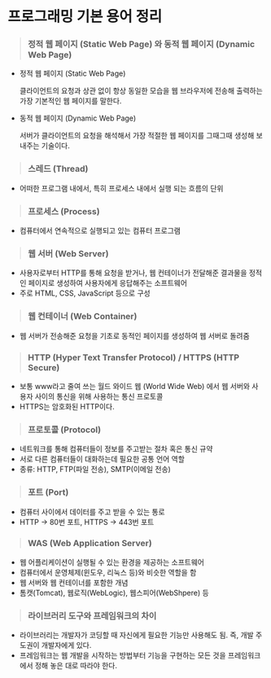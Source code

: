 # 프로그래밍 기본 용어 정리

>### 정적 웹 페이지 (Static Web Page) 와 동적 웹 페이지 (Dynamic Web Page)
- 정적 웹 페이지 (Static Web Page) 
  
   클라이언트의 요청과 상관 없이 항상 동일한 모습을 웹 브라우저에 전송해 출력하는 가장 기본적인 웹 페이지를 말한다.

- 동적 웹 페이지 (Dynamic Web Page)

    서버가 클라이언트의 요청을 해석해서 가장 적절한 웹 페이지를 그때그때 생성해 보내주는 기술이다.

>### 스레드 (Thread)
- 어떠한 프로그램 내에서, 특히 프로세스 내에서 실행 되는 흐름의 단위

>### 프로세스 (Process)
  - 컴퓨터에서 연속적으로 실행되고 있는 컴퓨터 프로그램

>### 웹 서버 (Web Server)
  - 사용자로부터 HTTP를 통해 요청을 받거나, 웹 컨테이너가 전달해준 결과물을 정적인 페이지로 생성하여 사용자에게 응답해주는 소프트웨어
  - 주로 HTML, CSS, JavaScript 등으로 구성

>### 웹 컨테이너 (Web Container)
  - 웹 서버가 전송해준 요청을 기초로 동적인 페이지를 생성하여 웹 서버로 돌려줌

>### HTTP (Hyper Text Transfer Protocol) / HTTPS (HTTP Secure)
  - 보통 www라고 줄여 쓰는 월드 와이드 웹 (World Wide Web) 에서 웹 서버와 사용자 사이의 통신을 위해 사용하는 통신 프로토콜
  - HTTPS는 암호화된 HTTP이다.

>### 프로토콜 (Protocol)
  - 네트워크를 통해 컴퓨터들이 정보를 주고받는 절차 혹은 통신 규약
  - 서로 다른 컴퓨터들이 대화하는데 필요한 공통 언어 역할
  - 종류: HTTP, FTP(파일 전송), SMTP(이메일 전송)

>### 포트 (Port)
  - 컴퓨터 사이에서 데이터를 주고 받을 수 있는 통로
  - HTTP -> 80번 포트, HTTPS -> 443번 포트

>### WAS (Web Application Server)
  - 웹 어플리케이션이 실행될 수 있는 환경을 제공하는 소프트웨어
  - 컴퓨터에서 운영체제(윈도우, 리눅스 등)와 비슷한 역할을 함
  - 웹 서버와 웹 컨테이너를 포함한 개념
  - 톰캣(Tomcat), 웹로직(WebLogic), 웹스피어(WebShpere) 등
  
>### 라이브러리 도구와 프레임워크의 차이
  - 라이브러리는 개발자가 코딩할 때 자신에게 필요한 기능만 사용해도 됨. 즉, 개발 주도권이 개발자에게 있다.
  - 프레임워크는 웹 개발을 시작하는 방법부터 기능을 구현하는 모든 것을 프레임워크에서 정해 놓은 대로 따라야 한다.